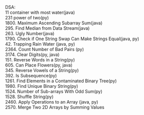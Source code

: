 DSA:
<br/>
11 container with most water(java)
<br/>
231 power of two(py)
<br/>
1800. Maximum Ascending Subarray Sum(java)
<br/>
295. Find Median from Data Stream(java)
<br/>
263. Ugly Number(java)
<br/>
1790. Check if One String Swap Can Make Strings Equal(java, py)
<br/>
42. Trapping Rain Water (java, py)
<br/>
2364. Count Number of Bad Pairs (py)
<br/>
3174. Clear Digits(py, java)
<br/>
151. Reverse Words in a String(py)
<br/>
605. Can Place Flowers(py, java)
<br/>
345. Reverse Vowels of a String(py)
<br/>
392. Is Subsequence(py)
<br/>
1261. Find Elements in a Contaminated Binary Tree(py)
<br/>
1980. Find Unique Binary String(py)
<br/>
1524. Number of Sub-arrays With Odd Sum(py)
<br/>
1528. Shuffle String(py)
<br/>
2460. Apply Operations to an Array (java, py)
<br/>
2570. Merge Two 2D Arrays by Summing Values
<br/>
<br/>
<br/>
<br/>
<br/>
<br/>
<br/>

